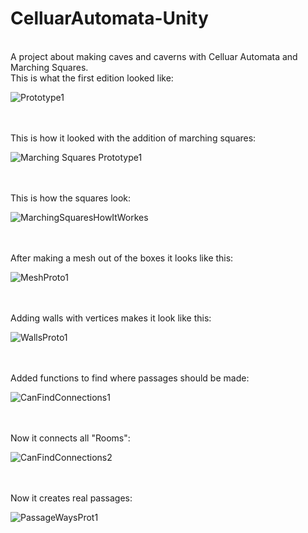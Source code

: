 # CelluarAutomata-Unity
<br/>
A project about making caves and caverns with Celluar Automata and Marching Squares.
<br/> 
This is what the first edition looked like:
<br/>

![Prototype1](https://user-images.githubusercontent.com/57365322/115938410-d4615700-a49a-11eb-8130-05f0fd85d346.PNG)

<br/>
<br/>
This is how it looked with the addition of marching squares:
<br/>

![Marching Squares Prototype1](https://user-images.githubusercontent.com/57365322/115938538-5487bc80-a49b-11eb-92b1-8e3970b1ed61.PNG)

<br/>
<br/>
This is how the squares look:
<br/>

![MarchingSquaresHowItWorkes](https://user-images.githubusercontent.com/57365322/115938409-d3c8c080-a49a-11eb-8c00-2ceb8806697c.PNG)

<br/>
<br/>
After making a mesh out of the boxes it looks like this:
<br/>

![MeshProto1](https://user-images.githubusercontent.com/57365322/115965252-901c9800-a528-11eb-8deb-92512da5a766.PNG)

<br/>
<br/>
Adding walls with vertices makes it look like this:
<br/>

![WallsProto1](https://user-images.githubusercontent.com/57365322/115972818-0503c800-a551-11eb-9b2b-70df227f4bfa.PNG)

<br/>
<br/>
Added functions to find where passages should be made:
<br/>

![CanFindConnections1](https://user-images.githubusercontent.com/57365322/115975856-c11cbd00-a568-11eb-8b78-122c644ca5c4.PNG)

<br/>
<br/>
Now it connects all "Rooms":
<br/>

![CanFindConnections2](https://user-images.githubusercontent.com/57365322/115975858-c7ab3480-a568-11eb-8ba5-5d13fd6b06d9.PNG)

<br/>
<br/>
Now it creates real passages:
<br/>

![PassageWaysProt1](https://user-images.githubusercontent.com/57365322/115975868-deea2200-a568-11eb-991d-0be294e4bce8.PNG)


